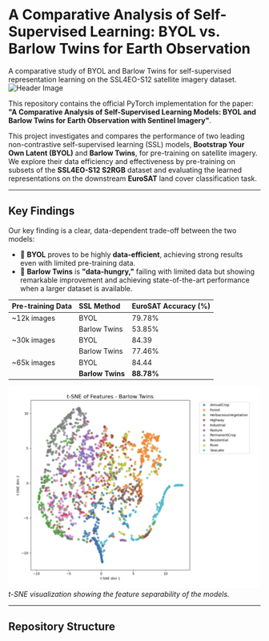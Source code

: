 # A Comparative Analysis of Self-Supervised Learning: BYOL vs. Barlow Twins for Earth Observation
A comparative study of BYOL and Barlow Twins for self-supervised representation learning on the SSL4EO-S12 satellite imagery dataset.
![Header Image](link_to_your_header_image.png) <!-- Opsiyonel: Sunumdan güzel bir görsel ekleyebilirsin -->

This repository contains the official PyTorch implementation for the paper: **"A Comparative Analysis of Self-Supervised Learning Models: BYOL and Barlow Twins for Earth Observation with Sentinel Imagery"**.

This project investigates and compares the performance of two leading non-contrastive self-supervised learning (SSL) models, **Bootstrap Your Own Latent (BYOL)** and **Barlow Twins**, for pre-training on satellite imagery. We explore their data efficiency and effectiveness by pre-training on subsets of the **SSL4EO-S12 S2RGB** dataset and evaluating the learned representations on the downstream **EuroSAT** land cover classification task.

---

## Key Findings

Our key finding is a clear, data-dependent trade-off between the two models:

-   🚀 **BYOL** proves to be highly **data-efficient**, achieving strong results even with limited pre-training data.
-   🤔 **Barlow Twins** is **"data-hungry,"** failing with limited data but showing remarkable improvement and achieving state-of-the-art performance when a larger dataset is available.

| Pre-training Data | SSL Method | EuroSAT Accuracy (%) |
| :---------------- | :----------- | :------------------- |
| ~12k images | BYOL | 79.78% |
| | Barlow Twins | 53.85% |
| ~30k images | BYOL | 84.39 |
| | Barlow Twins | 77.46% |
| ~65k images | BYOL | 84.44 |
| |**Barlow Twins** | **88.78%** |

![t-SNE Visualization](results/tSNE_barlow_twins_65024_images.png) <!-- Buraya t-SNE görselini ekle -->
*t-SNE visualization showing the feature separability of the models.*

---

## Repository Structure
